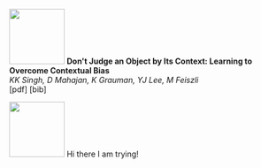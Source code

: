 <p align="left">
  <img width="100" height="100" src="http://www.fillmurray.com/460/300">
  <b>Don't Judge an Object by Its Context: Learning to Overcome Contextual Bias</b> <br>
  <i> KK Singh, D Mahajan, K Grauman, YJ Lee, M Feiszli </i> <br>
  [pdf] [bib] <br>
</p>

<p align="left">
  <img width="100" height="100" src="http://www.fillmurray.com/460/300">
  Hi there I am trying! 
</p>
